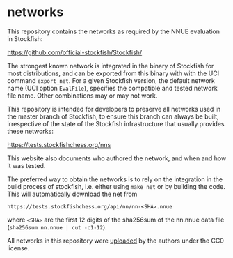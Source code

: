 # networks

This repository contains the networks as required by the NNUE evaluation in Stockfish:

https://github.com/official-stockfish/Stockfish/

The strongest known network is integrated in the binary of Stockfish for most distributions,
and can be exported from this binary with with the UCI command `export_net`.
For a given Stockfish version, the default network name (UCI option `EvalFile`),
specifies the compatible and tested network file name. Other combinations may or may not work.

This repository is intended for developers to preserve all networks used in the master branch of Stockfish,
to ensure this branch can always be built, irrespective of the state of the Stockfish
infrastructure that usually provides these networks:

https://tests.stockfishchess.org/nns

This website also documents who authored the network, and when and how it was tested.

The preferred way to obtain the networks is to rely on the integration in the build process of stockfish,
i.e. either using `make net` or by building the code. This will automatically download the net from

`https://tests.stockfishchess.org/api/nn/nn-<SHA>.nnue`

where `<SHA>` are the first 12 digits of the sha256sum of the nn.nnue data file (`sha256sum nn.nnue | cut -c1-12`).

All networks in this repository were [uploaded](https://tests.stockfishchess.org/upload) by the authors under the CC0 license.
